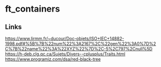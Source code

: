 # ft_containers

## Links
https://www.lirmm.fr/~ducour/Doc-objets/ISO+IEC+14882-1998.pdf#%5B%7B%22num%22%3A2167%2C%22gen%22%3A0%7D%2C%7B%22name%22%3A%22XYZ%22%7D%2C-5%2C797%2Cnull%5D<br />
https://h-deb.clg.qc.ca/Sujets/Divers--cplusplus/Traits.html<br />
https://www.programiz.com/dsa/red-black-tree
